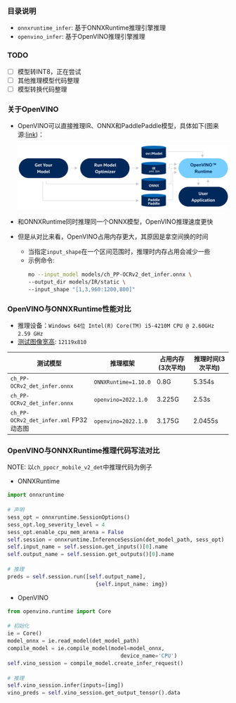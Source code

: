 ### 目录说明
- `onnxruntime_infer`: 基于ONNXRuntime推理引擎推理
- `openvino_infer`: 基于OpenVINO推理引擎推理

### TODO
- [ ] 模型转INT8，正在尝试
- [ ] 其他推理模型代码整理
- [ ] 模型转换代码整理

### 关于OpenVINO
- OpenVINO可以直接推理IR、ONNX和PaddlePaddle模型，具体如下(图来源:[link](https://docs.openvino.ai/latest/openvino_docs_OV_UG_OV_Runtime_User_Guide.html#doxid-openvino-docs-o-v-u-g-o-v-runtime-user-guide))：

    <div align="center">
        <img src="../assets/BASIC_FLOW_IE_C.svg">
    </div>

- 和ONNXRuntime同时推理同一个ONNX模型，OpenVINO推理速度更快
- 但是从对比来看，OpenVINO占用内存更大，其原因是拿空间换的时间
  - 当指定`input_shape`在一个区间范围时，推理时内存占用会减少一些
  - 示例命令:
    ```bash
    mo --input_model models/ch_PP-OCRv2_det_infer.onnx \
    --output_dir models/IR/static \
    --input_shape "[1,3,960:1200,800]"
    ```

### OpenVINO与ONNXRuntime性能对比
- 推理设备：`Windows 64位 Intel(R) Core(TM) i5-4210M CPU @ 2.60GHz   2.59 GHz`
- [测试图像宽高](https://drive.google.com/file/d/1iJcGvOVIdUlyOS52bBdvO8uzx8QORo5M/view?usp=sharing): `12119x810`

| 测试模型                             | 推理框架             | 占用内存(3次平均) | 推理时间(3次平均) |
| ------------------------------------ | -------------------- | ----------------- | ----------------- |
| `ch_PP-OCRv2_det_infer.onnx`         | `ONNXRuntime=1.10.0` | 0.8G              | 5.354s            |
| `ch_PP-OCRv2_det_infer.onnx`         | `openvino=2022.1.0`  | 3.225G            | 2.53s             |
| `ch_PP-OCRv2_det_infer.xml` FP32 动态图 | `openvino=2022.1.0`  | 3.175G            | 2.0455s           |


### OpenVINO与ONNXRuntime推理代码写法对比
NOTE: 以`ch_ppocr_mobile_v2_det`中推理代码为例子

- ONNXRuntime
```python
import onnxruntime

# 声明
sess_opt = onnxruntime.SessionOptions()
sess_opt.log_severity_level = 4
sess_opt.enable_cpu_mem_arena = False
self.session = onnxruntime.InferenceSession(det_model_path, sess_opt)
self.input_name = self.session.get_inputs()[0].name
self.output_name = self.session.get_outputs()[0].name

# 推理
preds = self.session.run([self.output_name],
                            {self.input_name: img})
```

- OpenVINO
```python
from openvino.runtime import Core

# 初始化
ie = Core()
model_onnx = ie.read_model(det_model_path)
compile_model = ie.compile_model(model=model_onnx,
                                    device_name='CPU')
self.vino_session = compile_model.create_infer_request()

# 推理
self.vino_session.infer(inputs=[img])
vino_preds = self.vino_session.get_output_tensor().data
```

